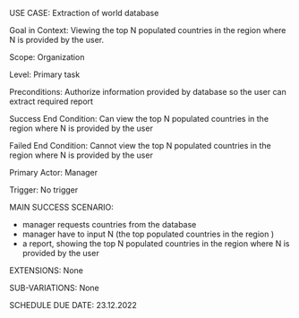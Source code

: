 USE CASE: Extraction of world database

Goal in Context: Viewing the top N populated countries in the region where N is provided by the user.

Scope: Organization

Level: Primary task

Preconditions: Authorize information provided by database so the user can extract required report

Success End Condition: Can view the top N populated countries in the region  where N is provided by the user

Failed End Condition: Cannot view the top N populated countries in the region  where N is provided by the user

Primary Actor: Manager

Trigger: No trigger

MAIN SUCCESS SCENARIO:
- manager requests countries from the database
- manager have to input N (the top populated countries in the region )
- a report, showing the top N populated countries in the region  where N is provided by the user

EXTENSIONS: None

SUB-VARIATIONS: None

SCHEDULE DUE DATE: 23.12.2022